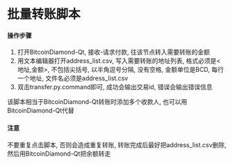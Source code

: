 # 批量转账脚本

#### 操作步骤
1. 打开BitcoinDiamond-Qt, 接收-请求付款, 往该节点转入需要转账的金额
2. 用文本编辑器打开address_list.csv, 写入需要转账的地址列表, 格式必须是<地址,金额>, 不包括尖括号, 以半角逗号分隔, 没有空格, 金额单位是BCD, 每行一个地址, 文件名必须是address_list.csv
3. 双击transfer.py.command即可, 成功会输出交易id, 错误会输出错误信息

该脚本相当于BitcoinDiamond-Qt转账时添加多个收款人, 也可以用BitcoinDiamond-Qt代替

#### **注意**
不要重复点击脚本, 否则会造成重复转账, 转账完成后最好把address_list.csv删除, 然后用BitcoinDiamond-Qt把余额转走